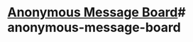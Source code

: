 # [Anonymous Message Board](https://www.freecodecamp.org/learn/information-security/information-security-projects/anonymous-message-board)# anonymous-message-board
